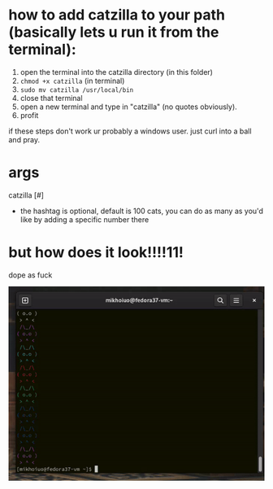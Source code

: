 # how to add catzilla to your path (basically lets u run it from the terminal):
1. open the terminal into the catzilla directory (in this folder)
2. `chmod +x catzilla` (in terminal)
3. `sudo mv catzilla /usr/local/bin`
4. close that terminal
5. open a new terminal and type in "catzilla" (no quotes obviously). 
6. profit

if these steps don't work ur probably a windows user. just curl into a ball and pray.

# args
catzilla [#]
- the hashtag is optional, default is 100 cats, you can do as many as you'd like by adding a specific number there

# but how does it look!!!!11!
dope as fuck

![alt text: cats. so many cats](https://github.com/mikhoiuo/catzilla/blob/7bf621078855a1dbf4c71c5d2799a3764fd2561d/result-pic/result-gif.gif)

